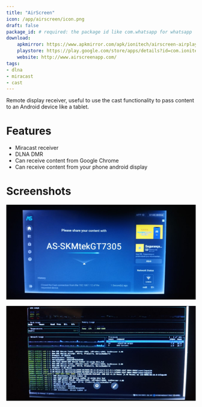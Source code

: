 ```yaml
---
title: "AirScreen"
icon: /app/airscreen/icon.png
draft: false
package_id: # required: the package id like com.whatsapp for whatsapp
download:
    apkmirror: https://www.apkmirror.com/apk/ionitech/airscreen-airplay-miracast/
    playstore: https://play.google.com/store/apps/details?id=com.ionitech.airscreen
    website: http://www.airscreenapp.com/
tags:
- dlna
- miracast
- cast
---
```


Remote display receiver, useful to use the cast functionality to pass content to an Android device like a tablet.

# Features

- Miracast receiver
- DLNA DMR
- Can receive content from Google Chrome
- Can receive content from your phone android display

# Screenshots

![the dashboard on my tablet](image-20211010152934781.png)

![showing cast tab with my tmux tablet session plus gotty, these overlays bellow disappear after a few seconds](image-20211010153004463.png)
